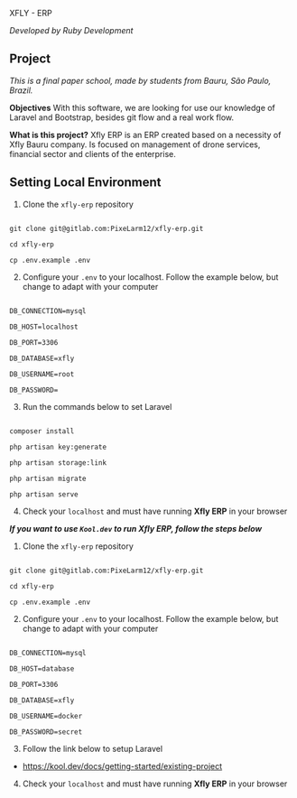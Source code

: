 XFLY - ERP

_Developed by Ruby Development_

## Project

*This is a final paper school, made by students from Bauru, São Paulo, Brazil.*

**Objectives**
With this software, we are looking for use our knowledge of Laravel and Bootstrap, besides git flow and a real work flow.

**What is this project?**
Xfly ERP is an ERP created based on a necessity of Xfly Bauru company. Is focused on management of drone services, financial sector and clients of the enterprise.
  
  
## Setting Local Environment  


1. Clone the `xfly-erp` repository

```

git clone git@gitlab.com:PixeLarm12/xfly-erp.git

cd xfly-erp

cp .env.example .env

```

  

2. Configure your `.env` to your localhost. Follow the example below, but change to adapt with your computer

```

DB_CONNECTION=mysql

DB_HOST=localhost

DB_PORT=3306

DB_DATABASE=xfly

DB_USERNAME=root

DB_PASSWORD=

```

  

3. Run the commands below to set Laravel

```

composer install

php artisan key:generate

php artisan storage:link

php artisan migrate

php artisan serve

```

4. Check your `localhost` and must have running **Xfly ERP** in your browser

  
  

_**If you want to use `Kool.dev` to run Xfly ERP, follow the steps below**_

  

1. Clone the `xfly-erp` repository

```

git clone git@gitlab.com:PixeLarm12/xfly-erp.git

cd xfly-erp

cp .env.example .env

```

  

2. Configure your `.env` to your localhost. Follow the example below, but change to adapt with your computer

```

DB_CONNECTION=mysql

DB_HOST=database

DB_PORT=3306

DB_DATABASE=xfly

DB_USERNAME=docker

DB_PASSWORD=secret

```

  

3. Follow the link below to setup Laravel

- https://kool.dev/docs/getting-started/existing-project

  

4. Check your `localhost` and must have running **Xfly ERP** in your browser
